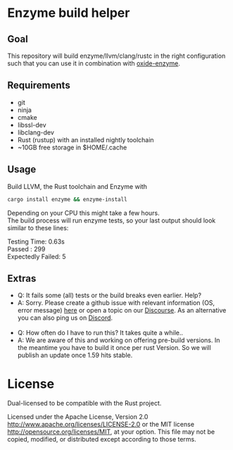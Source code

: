 # Enzyme build helper

## Goal

This repository will build enzyme/llvm/clang/rustc in the right configuration such that you can use it in combination with [oxide-enzyme](https://github.com/rust-ml/oxide-enzyme).

## Requirements

 - git  
 - ninja  
 - cmake  
 - libssl-dev
 - libclang-dev
 - Rust (rustup) with an installed nightly toolchain   
 - ~10GB free storage in $HOME/.cache

## Usage

Build LLVM, the Rust toolchain and Enzyme with

```sh
cargo install enzyme && enzyme-install
```

Depending on your CPU this might take a few hours.  
The build process will run enzyme tests, so your last output should look similar to these lines:

Testing Time: 0.63s  
  Passed           : 299  
  Expectedly Failed:   5  

## Extras
- Q: It fails some (all) tests or the build breaks even earlier. Help?
- A: Sorry. Please create a github issue with relevant information (OS, error message) [here](https://github.com/EnzymeAD/Enzyme/issues) or open a topic on our [Discourse](https://discourse.llvm.org/c/projects-that-want-to-become-official-llvm-projects/enzyme/45).
As an alternative you can also ping us on [Discord](https://discord.gg/MGBqckV7Zb).  
&nbsp;
- Q: How often do I have to run this? It takes quite a while..
- A: We are aware of this and working on offering pre-build versions. In the meantime you have to build it once per rust Version. So we will publish an update once 1.59 hits stable.

License
=======

Dual-licensed to be compatible with the Rust project.

Licensed under the Apache License, Version 2.0
http://www.apache.org/licenses/LICENSE-2.0 or the MIT license
http://opensource.org/licenses/MIT, at your
option. This file may not be copied, modified, or distributed
except according to those terms.
